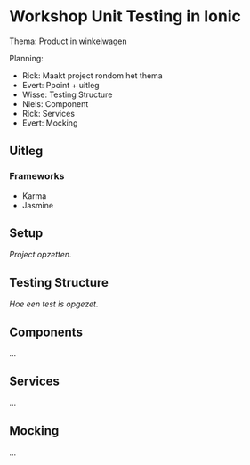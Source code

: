# Workshop Unit Testing in Ionic

Thema: Product in winkelwagen

Planning: 

- Rick: Maakt project rondom het thema 
- Evert: Ppoint + uitleg
- Wisse: Testing Structure 
- Niels:  Component
- Rick: Services
- Evert: Mocking

## Uitleg

### Frameworks

- Karma
- Jasmine

## Setup 

*Project opzetten.*

## Testing Structure

*Hoe een test is opgezet.*

## Components

...

## Services

...

## Mocking

...







